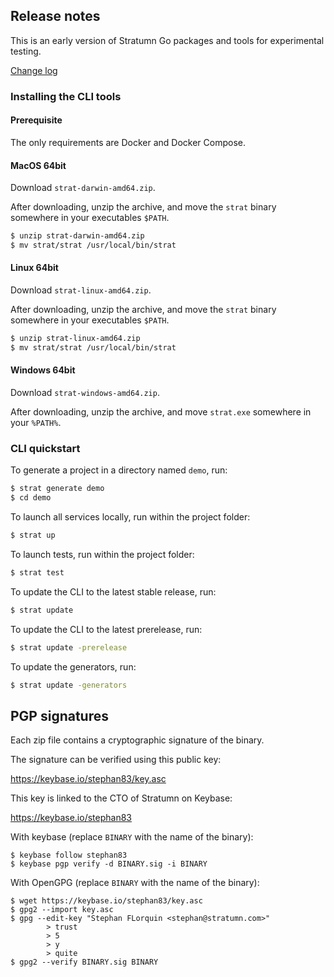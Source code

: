## Release notes

This is an early version of Stratumn Go packages and tools for experimental testing.

[Change log](CHANGE_LOG.md)

### Installing the CLI tools

#### Prerequisite

The only requirements are Docker and Docker Compose.

#### MacOS 64bit

Download `strat-darwin-amd64.zip`.

After downloading, unzip the archive, and move the `strat` binary somewhere in your executables `$PATH`.

```bash
$ unzip strat-darwin-amd64.zip
$ mv strat/strat /usr/local/bin/strat
```

#### Linux 64bit

Download `strat-linux-amd64.zip`.

After downloading, unzip the archive, and move the `strat` binary somewhere in your executables `$PATH`.

```bash
$ unzip strat-linux-amd64.zip
$ mv strat/strat /usr/local/bin/strat
```

#### Windows 64bit

Download `strat-windows-amd64.zip`.

After downloading, unzip the archive, and move `strat.exe` somewhere in your `%PATH%`.

### CLI quickstart

To generate a project in a directory named `demo`, run:

```bash
$ strat generate demo
$ cd demo
```

To launch all services locally, run within the project folder: 

```bash
$ strat up
```

To launch tests, run within the project folder: 

```bash
$ strat test
```

To update the CLI to the latest stable release, run: 

```bash
$ strat update
```

To update the CLI to the latest prerelease, run: 

```bash
$ strat update -prerelease
```

To update the generators, run: 

```bash
$ strat update -generators
```

## PGP signatures

Each zip file contains a cryptographic signature of the binary.

The signature can be verified using this public key:

https://keybase.io/stephan83/key.asc

This key is linked to the CTO of Stratumn on Keybase:

https://keybase.io/stephan83

With keybase (replace `BINARY` with the name of the binary):

```
$ keybase follow stephan83
$ keybase pgp verify -d BINARY.sig -i BINARY
```

With OpenGPG (replace `BINARY` with the name of the binary):

```
$ wget https://keybase.io/stephan83/key.asc
$ gpg2 --import key.asc
$ gpg --edit-key "Stephan FLorquin <stephan@stratumn.com>"
        > trust
        > 5
        > y
        > quite
$ gpg2 --verify BINARY.sig BINARY
```
